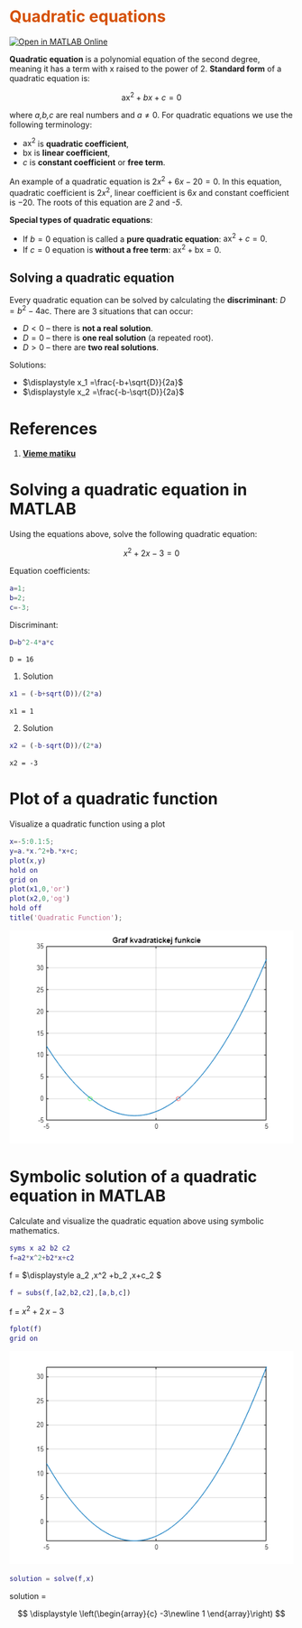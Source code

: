 
# <span style="color:rgb(213,80,0)">Quadratic equations</span>

[![Open in MATLAB Online](https://www.mathworks.com/images/responsive/global/open-in-matlab-online.svg)](https://matlab.mathworks.com/open/github/v1?repo=mblaho/QuadraticEquation&file=Pr01_Theory.mlx)

 **Quadratic equation** is a polynomial equation of the second degree, meaning it has a term with x raised to the power of 2. **Standard form** of a quadratic equation is:

 $$ {\textrm{ax}}^2 +bx+c=0 $$ 

where *a,b,c* are real numbers and $a\not= 0$. For quadratic equations we use the following terminology:

-  ${\textrm{ax}}^2$ is **quadratic coefficient**, 
-  $\textrm{bx}$ is **linear coefficient**, 
-  $c$ is **constant coefficient** or **free term**. 

An example of a quadratic equation is $2x^2 +6x-20=0$. In this equation, quadratic coefficient is $2x^2$, linear coefficient is $6x$ and constant coefficient is $-20$. The roots of this equation are *2* and *\-5*.


**Special types of quadratic equations**:

-  If $b=0$ equation is called a **pure quadratic equation**: ${\textrm{ax}}^2 +c=0$. 
-  If $c=0$ equation is **without a free term**: ${\textrm{ax}}^2 +\textrm{bx}=0$. 
## **Solving a quadratic equation**

Every quadratic equation can be solved by calculating the **discriminant**: $D=b^2 -4\textrm{ac}$. There are 3 situations that can occur:

-  $D<0$ – there is **not a real solution**. 
-  $D=0$ – there is **one real solution** (a repeated root). 
-  $D>0$ – there are **two real solutions**. 

Solutions:

-  $\displaystyle x_1 =\frac{-b+\sqrt{D}}{2a}$ 
-  $\displaystyle x_2 =\frac{-b-\sqrt{D}}{2a}$ 
# References
1.  [**Vieme matiku**](https://www.viemematiku.sk/book/cvicenia-riesenie-kvadraticke-rovnice)
# Solving a quadratic equation in MATLAB

Using the equations above, solve the following quadratic equation:

 $$ x^2 +2x-3=0 $$ 

Equation coefficients:

```matlab
a=1;
b=2;
c=-3;
```

Discriminant:

```matlab
D=b^2-4*a*c
```

```matlabTextOutput
D = 16
```


1. Solution

```matlab
x1 = (-b+sqrt(D))/(2*a)
```

```matlabTextOutput
x1 = 1
```


2. Solution

```matlab
x2 = (-b-sqrt(D))/(2*a)
```

```matlabTextOutput
x2 = -3
```

# Plot of a quadratic function

Visualize a quadratic function using a plot

```matlab
x=-5:0.1:5;
y=a.*x.^2+b.*x+c;
plot(x,y)
hold on
grid on
plot(x1,0,'or')
plot(x2,0,'og')
hold off
title('Quadratic Function');
```

<center><img src="./media/figure_0.png" width="562" alt="figure_0.png"></center>

# Symbolic solution of a quadratic equation in MATLAB

Calculate and visualize the quadratic equation above using symbolic mathematics.

```matlab
syms x a2 b2 c2
f=a2*x^2+b2*x+c2
```
f = 
 $\displaystyle a_2 \,x^2 +b_2 \,x+c_2 $
 

```matlab
f = subs(f,[a2,b2,c2],[a,b,c])
```
f = 
 $\displaystyle x^2 +2\,x-3$
 

```matlab
fplot(f)
grid on
```

<center><img src="./media/figure_1.png" width="562" alt="figure_1.png"></center>


```matlab
solution = solve(f,x)
```
solution = 

  $$ \displaystyle \left(\begin{array}{c} -3\newline 1 \end{array}\right) $$ 
 
